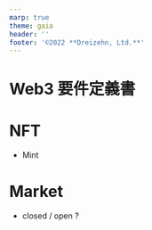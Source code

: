 ```yaml
---
marp: true
theme: gaia
header: ''
footer: '©︎2022 **Dreizehn, Ltd.**'
---
```


<!--
headingDivider: 1
-->

# Web3 要件定義書

# NFT

- Mint

# Market

- closed / open ?
